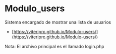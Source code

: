 # Modulo_users
Sistema encargado de mostrar una lista de usuarios



- [https://viteripro.github.io/Modulo-users/](https://viteripro.github.io/Modulo-users/)

Nota: El archivo principal es el llamado login.php
